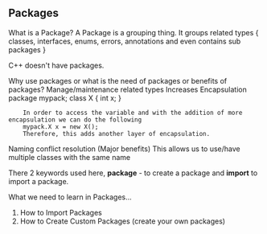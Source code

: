 <h2>Packages</h2>
What is a Package?
A Package is a grouping thing. It groups related types { classes, interfaces, enums, errors, annotations and even contains sub packages }

C++ doesn't have packages.

Why use packages or what is the need of packages or benefits of packages?
Manage/maintenance related types
Increases Encapsulation
		package mypack;
		class X {
			int x;
		}
		
		In order to access the variable and with the addition of more encapsulation we can do the following
		mypack.X x = new X();
		Therefore, this adds another layer of encapsulation.
Naming conflict resolution (Major benefits)
This allows us to use/have multiple classes with the same name

There 2 keywords used here, **package** - to create a package and **import** to import a package.

What we need to learn in Packages...
1. How to Import Packages
2. How to Create Custom Packages (create your own packages)
